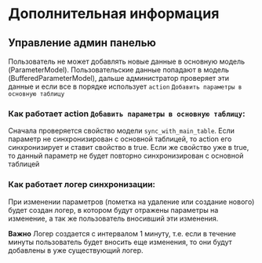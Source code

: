 # Дополнительная информация

## Управление админ панелью

Пользователь не может добавлять новые данные в основную модель (ParameterModel). Пользовательские данные попадают в
модель (BufferedParameterModel), дальше администратор проверяет эти данные и если все в порядке
использует `action` `Добавить параметры в основную таблицу`

### Как работает action `Добавить параметры в основную таблицу`:

Сначала проверяется свойство модели `sync_with_main_table`. Если параметр не синхронизирован с основной таблицей, то
action его синхронизирует и ставит свойство в true. Если же свойство уже в true, то данный параметр не будет повторно
синхронизирован с основной таблицей

### Как работает логер синхронизации:

При изменении параметров (пометка на удаление или создание нового) будет создан логер, в котором будут отражены
параметры на изменение, а так же пользователь вносивший эти изменения.

**Важно** Логер создается с интервалом 1 минуту, т.е. если в течение минуты пользователь будет вносить еще изменения, то
они будут добавлены в уже существующий логер.
